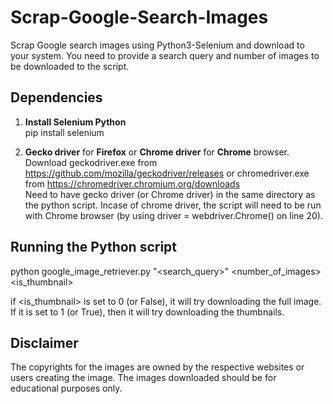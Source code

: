 # Scrap-Google-Search-Images
Scrap Google search images using Python3-Selenium and download to your system. You need to provide a search query and number of images to be downloaded to the script.

## Dependencies

1. **Install Selenium Python**  
   pip install selenium
   
2. **Gecko driver** for **Firefox** or **Chrome driver** for **Chrome** browser.  
   Download geckodriver.exe from https://github.com/mozilla/geckodriver/releases or chromedriver.exe from                                 https://chromedriver.chromium.org/downloads  
   Need to have gecko driver (or Chrome driver) in the same directory as the python script.
   Incase of chrome driver, the script will need to be run with Chrome browser (by using driver = webdriver.Chrome() on line 20).

## Running the Python script

python google_image_retriever.py "<search_query>" <number_of_images> <is_thumbnail>
   
if <is_thumbnail> is set to 0 (or False), it will try downloading the full image. If it is set to 1 (or True), then it will try downloading the thumbnails.

## Disclaimer

The copyrights for the images are owned by the respective websites or users creating the image. The images downloaded should be for educational purposes only.

